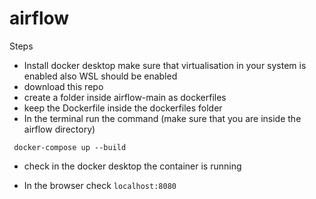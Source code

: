 # airflow

Steps
* Install docker desktop make sure that virtualisation in your system is enabled also WSL should be enabled
* download this repo
* create a folder inside airflow-main as dockerfiles
* keep the Dockerfile inside the dockerfiles folder
* In the terminal run the command (make sure that you are inside the airflow directory)
```
 docker-compose up --build
 ```
 * check in the docker desktop the container is running
 
 * In the browser check ```localhost:8080```

